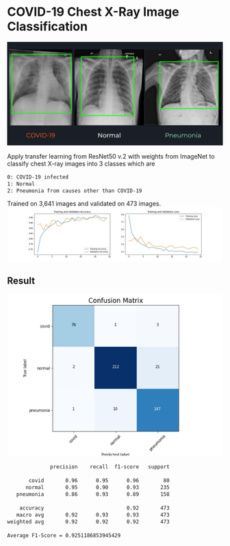 # COVID-19 Chest X-Ray Image Classification

![preview](https://github.com/KongpolC/COVID-19_Image_Classification/blob/master/images/preview.png)

Apply transfer learning from ResNet50 v.2 with weights from ImageNet to classify chest X-ray images into 3 classes which are

``` classes
0: COVID-19 infected
1: Normal
2: Pneumonia from causes other than COVID-19
```

Trained on 3,641 images and validated on 473 images.
![training_graph](https://github.com/KongpolC/COVID-19_Image_Classification/blob/master/images/training_graph.jpg)

## Result

![confusion_matrix](https://github.com/KongpolC/COVID-19_Image_Classification/blob/master/images/confusion_matrix.png)

``` metrics
              precision    recall  f1-score   support

       covid       0.96      0.95      0.96        80
      normal       0.95      0.90      0.93       235
   pneumonia       0.86      0.93      0.89       158

    accuracy                           0.92       473
   macro avg       0.92      0.93      0.93       473
weighted avg       0.92      0.92      0.92       473

Average F1-Score = 0.9251186853945429
```
